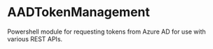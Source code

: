 # AADTokenManagement
Powershell module for requesting tokens from Azure AD for use with various REST APIs.
